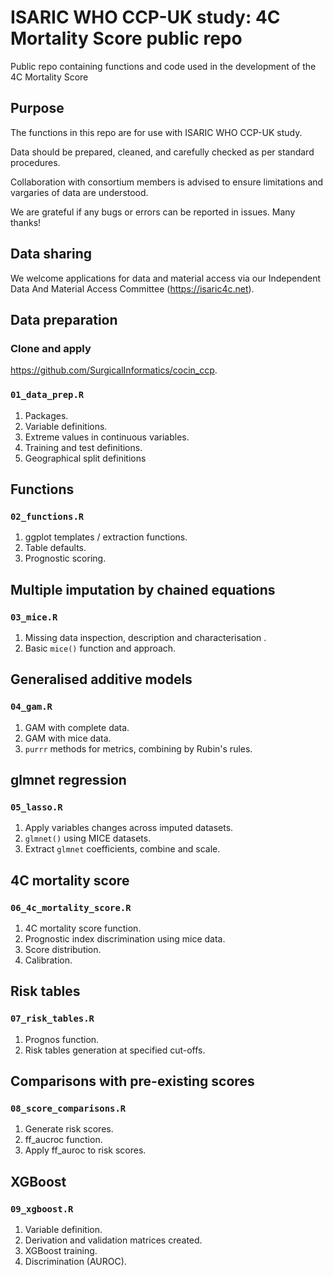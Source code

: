ISARIC WHO CCP-UK study: 4C Mortality Score public repo
==============

Public repo containing functions and code used in the development of the 4C Mortality Score

## Purpose

The functions in this repo are for use with ISARIC WHO CCP-UK study. 

Data should be prepared, cleaned, and carefully checked as per standard procedures. 

Collaboration with consortium members is advised to ensure limitations and vargaries of data are understood. 

We are grateful if any bugs or errors can be reported in issues. Many thanks!


## Data sharing

We welcome applications for data and material access via our Independent Data And Material Access Committee (https://isaric4c.net).

## Data preparation

### Clone and apply 
https://github.com/SurgicalInformatics/cocin_ccp.

### `01_data_prep.R`

1. Packages.
2. Variable definitions.
3. Extreme values in continuous variables. 
4. Training and test definitions. 
5. Geographical split definitions

## Functions

### `02_functions.R`

1. ggplot templates / extraction functions.
2. Table defaults.
3. Prognostic scoring.

## Multiple imputation by chained equations

### `03_mice.R`

1. Missing data inspection, description and characterisation .
2. Basic `mice()` function and approach.

## Generalised additive models

### `04_gam.R`

1. GAM with complete data.
2. GAM with mice data.
3. `purrr` methods for metrics, combining by Rubin's rules. 


## glmnet regression

### `05_lasso.R`

1. Apply variables changes across imputed datasets.
2. `glmnet()` using MICE datasets.
3. Extract `glmnet` coefficients, combine and scale.

## 4C mortality score

### `06_4c_mortality_score.R`

1. 4C mortality score function.
2. Prognostic index discrimination using mice data.
3. Score distribution.
4. Calibration.


## Risk tables

### `07_risk_tables.R`

1. Prognos function.
2. Risk tables generation at specified cut-offs.

## Comparisons with pre-existing scores

### `08_score_comparisons.R`

1. Generate risk scores.
2. ff_aucroc function.
3. Apply ff_auroc to risk scores.


## XGBoost

### `09_xgboost.R`

1. Variable definition.
2. Derivation and validation matrices created.
3. XGBoost training.
4. Discrimination (AUROC).
